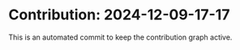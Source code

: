 # Contribution: 2024-12-09-17-17
This is an automated commit to keep the contribution graph active.
